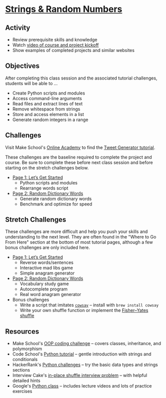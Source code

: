 # [Strings & Random Numbers](https://docs.google.com/presentation/d/137XVqxjeV0wYyxjPZwW3UKtaOR6R2uVYArw2-_5Qt7Q/edit#slide=id.p)

## Activity
- Review prerequisite skills and knowledge
- Watch [video of course and project kickoff]
- Show examples of completed projects and similar websites

## Objectives
After completing this class session and the associated tutorial challenges, students will be able to ...
- Create Python scripts and modules
- Access command-line arguments
- Read files and extract lines of text
- Remove whitespace from strings
- Store and access elements in a list
- Generate random integers in a range

## Challenges
Visit Make School's [Online Academy] to find the [Tweet Generator tutorial].

These challenges are the baseline required to complete the project and course.
Be sure to complete these before next class session and before starting on the stretch challenges below.
- [Page 1: Let’s Get Started]
    - Python scripts and modules
    - Rearrange words script
- [Page 2: Random Dictionary Words]
    - Generate random dictionary words
    - Benchmark and optimize for speed

## Stretch Challenges
These challenges are more difficult and help you push your skills and understanding to the next level. They are often found in the "Where to Go From Here" section at the bottom of most tutorial pages, although a few bonus challenges are only included here.
- [Page 1: Let’s Get Started]
    - Reverse words/sentences
    - Interactive mad libs game
    - Simple anagram generator
- [Page 2: Random Dictionary Words]
    - Vocabulary study game
    - Autocomplete program
    - Real word anagram generator
- Bonus challenges
    - Write a script that imitates [`cowsay`](https://en.wikipedia.org/wiki/Cowsay) – install with `brew install cowsay`
    - Write your own shuffle function or implement the [Fisher–Yates shuffle](https://bost.ocks.org/mike/shuffle/)

## Resources
- Make School's [OOP coding challenge](http://hr.gs/ooptest) – covers classes, inheritance, and polymorphism
- Code School's [Python tutorial](https://www.codeschool.com/courses/try-python) – gentle introduction with strings and conditionals
- HackerRank's [Python challenges](https://www.hackerrank.com/domains/python/py-introduction) – try the basic data types and strings sections
- Interview Cake's [in-place shuffle interview problem](https://www.interviewcake.com/question/python/shuffle) – with helpful detailed hints
- Google's [Python class](https://developers.google.com/edu/python/) – includes lecture videos and lots of practice exercises


[video of course and project kickoff]: https://www.youtube.com/watch?v=Ka4QT1OxzdI
[Tweet Generator intro slides]: https://github.com/tech-at-du/CS-1.2-Intro-Data-Structures/blob/master/Slides/TweetGenerator.pdf
[Online Academy]: https://www.makeschool.com/academy
[Tweet Generator tutorial]: http://make.sc/oa-tweet-generator

[Page 1: Let’s Get Started]: https://www.makeschool.com/academy/tutorial/tweet-generator-data-structures-probability-with-python/let-s-get-started
[Page 2: Random Dictionary Words]: https://www.makeschool.com/academy/tutorial/tweet-generator-data-structures-probability-with-python/random-dictionary-words-0f05439f-f238-4cb7-9be4-535aefaf0f2f
